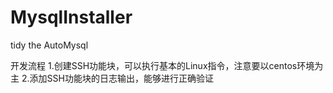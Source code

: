 # MysqlInstaller
tidy the AutoMysql

开发流程
    1.创建SSH功能块，可以执行基本的Linux指令，注意要以centos环境为主
    2.添加SSH功能块的日志输出，能够进行正确验证